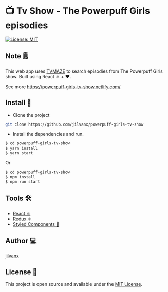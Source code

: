 # 📺 Tv Show - The Powerpuff Girls episodies

[![License: MIT](https://img.shields.io/badge/License-MIT-blue.svg)](https://opensource.org/licenses/MIT)

## Note 🗒️

This web app uses [TVMAZE](https://www.tvmaze.com/api) to search episodies from The Powerpuff Girls show. Built using React ⚛️ + ❤️.

See more https://powerpuff-girls-tv-show.netlify.com/

## Install 🚀

- Clone the project

```sh
git clone https://github.com/jilvanx/powerpuff-girls-tv-show
```

- Install the dependencies and run.

```sh
$ cd powerpuff-girls-tv-show
$ yarn install
$ yarn start
```

Or

```sh
$ cd powerpuff-girls-tv-show
$ npm install
$ npm run start
```

## Tools 🛠️

- [React ⚛️](https://reactjs.org)
- [Redux ⚛️](https://redux.js.org)
- [Styled Components 💅](https://styled-components.com/)

## Author 💻

[jilvanx](https://jilvanx.github.io)

## License 📝

This project is open source and available under the [MIT License](LICENSE).
